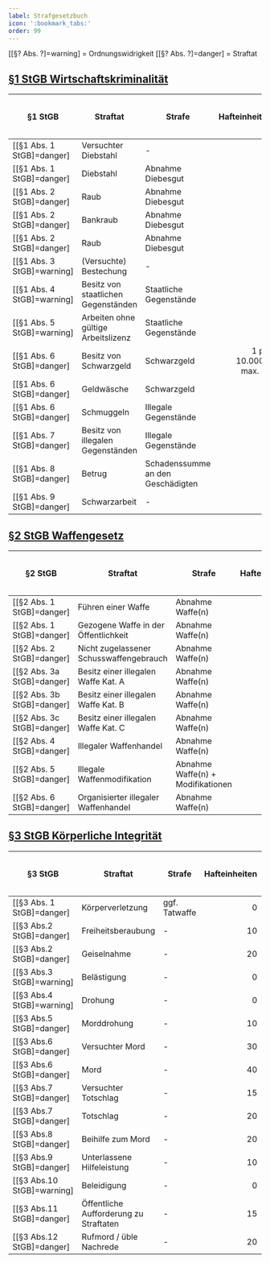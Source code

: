 ```yaml
---
label: Strafgesetzbuch
icon: ':bookmark_tabs:'
order: 99
---
```


[[§? Abs. ?]=warning] = Ordnungswidrigkeit
[[§? Abs. ?]=danger] = Straftat

## [§1 StGB Wirtschaftskriminalität](../gesetze/stgb/#1-stgb-wirtschaftskriminalität)

§1 StGB        | Straftat              | Strafe               | Hafteinheiten | Bußgeld  { class="compact thead--orange" }
--------------|--------------------------------------|----------------------|--------------:|----------------------------:
[[§1 Abs. 1 StGB]=danger] | Versuchter Diebstahl          | -                    |             5 |                    5.000€
[[§1 Abs. 1 StGB]=danger] | Diebstahl          | Abnahme Diebesgut                    |             10 |                    10.000€
[[§1 Abs. 2 StGB]=danger] | Raub          | Abnahme Diebesgut                    |             15 |                    30.000€
[[§1 Abs. 2 StGB]=danger] | Bankraub          | Abnahme Diebesgut                    |             20 |                    60.000€
[[§1 Abs. 2 StGB]=danger] | Raub          | Abnahme Diebesgut                    |             15 |                    30.000€
[[§1 Abs. 3 StGB]=warning] | (Versuchte) Bestechung          | -                    |             10 |                    20.000€
[[§1 Abs. 4 StGB]=warning] | Besitz von staatlichen Gegenständen          | Staatliche Gegenstände                    |             0 |                    25.000€
[[§1 Abs. 5 StGB]=warning] | Arbeiten ohne gültige Arbeitslizenz          | Staatliche Gegenstände                    |             0 |                    30.000€
[[§1 Abs. 6 StGB]=danger] | Besitz von Schwarzgeld         | Schwarzgeld                    |             1 pro 10.000€, max. 20 |                    15.000€
[[§1 Abs. 6 StGB]=danger] | Geldwäsche        | Schwarzgeld                    |             10 |                    20.000€
[[§1 Abs. 6 StGB]=danger] | Schmuggeln        | Illegale Gegenstände                    |             15 |                    25.000€
[[§1 Abs. 7 StGB]=danger] | Besitz von illegalen Gegenständen        | Illegale Gegenstände                    |             15 |                    25.000€
[[§1 Abs. 8 StGB]=danger] | Betrug        | Schadenssumme an den Geschädigten                    |             10 |                    50% Schadenssumme
[[§1 Abs. 9 StGB]=danger] | Schwarzarbeit        | -                    |             20 |                    30.000€

## [§2 StGB Waffengesetz](../gesetze/stgb/#2-stgb-waffengesetz)

§2 StGB        | Straftat              | Strafe               | Hafteinheiten | Bußgeld  { class="compact thead--orange" }
--------------|--------------------------------------|----------------------|--------------:|----------------------------:
[[§2 Abs. 1 StGB]=danger] | Führen einer Waffe          | Abnahme Waffe(n)                   |             0 |                    10.000€
[[§2 Abs. 1 StGB]=danger] | Gezogene Waffe in der Öffentlichkeit          | Abnahme Waffe(n)                    |             5 |                    10.000€
[[§2 Abs. 2 StGB]=danger] | Nicht zugelassener Schusswaffengebrauch          | Abnahme Waffe(n)                    |             10 |                    10.000€
[[§2 Abs. 3a StGB]=danger] | Besitz einer illegalen Waffe Kat. A          | Abnahme Waffe(n)                    |             10 |                    10.000€
[[§2 Abs. 3b StGB]=danger] | Besitz einer illegalen Waffe Kat. B          | Abnahme Waffe(n)                    |             20 |                    20.000€
[[§2 Abs. 3c StGB]=danger] | Besitz einer illegalen Waffe Kat. C          | Abnahme Waffe(n)                    |             30 |                    30.000€
[[§2 Abs. 4 StGB]=danger] | Illegaler Waffenhandel          | Abnahme Waffe(n)                    |             20 |                    20.000€
[[§2 Abs. 5 StGB]=danger] | Illegale Waffenmodifikation          | Abnahme Waffe(n) + Modifikationen                   |             15 |                    15.000€
[[§2 Abs. 6 StGB]=danger] | Organisierter illegaler Waffenhandel          | Abnahme Waffe(n)                   |             40 |                    40.000€

## [§3 StGB Körperliche Integrität](../gesetze/stgb/#3-stgb-körperliche-integrität)

§3 StGB        | Straftat              | Strafe               | Hafteinheiten | Bußgeld  { class="compact thead--orange" }
--------------|--------------------------------------|----------------------|--------------:|----------------------------:
[[§3 Abs. 1 StGB]=danger] | Körperverletzung          | ggf. Tatwaffe                   |             0 |                    10.000€
[[§3 Abs.2 StGB]=danger] | Freiheitsberaubung          | -                   |             10 |                    15.000€
[[§3 Abs.2 StGB]=danger] | Geiselnahme          | -                   |             20 |                    15.000€
[[§3 Abs.3 StGB]=warning] | Belästigung          | -                   |             0 |                    10.000€
[[§3 Abs.4 StGB]=warning] | Drohung          | -                   |             0 |                    10.000€
[[§3 Abs.5 StGB]=danger] | Morddrohung          | -                   |             10 |                    15.000€
[[§3 Abs.6 StGB]=danger] | Versuchter Mord          | -                   |             30 |                    30.000€
[[§3 Abs.6 StGB]=danger] | Mord          | -                   |             40 |                    60.000€
[[§3 Abs.7 StGB]=danger] | Versuchter Totschlag          | -                   |             15 |                    15.000€
[[§3 Abs.7 StGB]=danger] | Totschlag          | -                   |             20 |                    30.000€
[[§3 Abs.8 StGB]=danger] | Beihilfe zum Mord          | -                   |             20 |                    20.000€
[[§3 Abs.9 StGB]=danger] | Unterlassene Hilfeleistung          | -                   |             10 |                    20.000€
[[§3 Abs.10 StGB]=warning] | Beleidigung          | -                   |             0 |                    5.000€
[[§3 Abs.11 StGB]=danger] | Öffentliche Aufforderung zu Straftaten          | -          |             15 |                    15.000€
[[§3 Abs.12 StGB]=danger] | Rufmord / üble Nachrede          | -          |             20 |                    35.000€

<style>
.sidebar-right {
    display: none;
}
</style>
